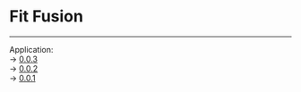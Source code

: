 # Fit Fusion
------------

Application:\
-> [0.0.3](https://drive.google.com/file/d/1H3sK5kKrer4aXNXsnIJfnvtskvh5rmLz/view?usp=sharing)\
-> [0.0.2](https://drive.google.com/file/d/18Y0zMFOjKcKep9PI2jFGEVIL88p2m72F/view?usp=sharing)\
-> [0.0.1](https://drive.google.com/file/d/1nINy7sH14L8_F-Ckr9kbCcjpywKYN1vl/view?usp=sharing)
